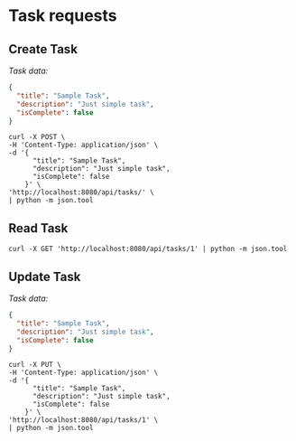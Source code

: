 
# Task requests

## Create Task
*Task data:*
```json
{
  "title": "Sample Task",
  "description": "Just simple task",
  "isComplete": false
}
```

```ssh
curl -X POST \
-H 'Content-Type: application/json' \
-d '{
      "title": "Sample Task",
      "description": "Just simple task",
      "isComplete": false
    }' \
'http://localhost:8080/api/tasks/' \
| python -m json.tool
```

## Read Task
```ssh
curl -X GET 'http://localhost:8080/api/tasks/1' | python -m json.tool
```

## Update Task
*Task data:*
```json
{
  "title": "Sample Task",
  "description": "Just simple task",
  "isComplete": false
}
```

```ssh
curl -X PUT \
-H 'Content-Type: application/json' \
-d '{
      "title": "Sample Task",
      "description": "Just simple task",
      "isComplete": false
    }' \
'http://localhost:8080/api/tasks/1' \
| python -m json.tool
```
